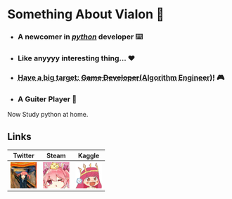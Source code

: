 # Something About Vialon  🐶

* ### A newcomer in [_python_](https://www.python.org) developer  ⌨️

* ### Like anyyyy interesting thing... ❤️

* ### <abbr title = "something that cant come true.-_-||" style = "">Have a big target: ~~Game Developer~~(Algorithm Engineer)!</abbr>  🎮

* ### A Guiter Player  🎸

 Now Study python at home.

## Links

| Twitter | Steam | Kaggle |
| :---: | :---: | :---: |
| <a href = "https://www.twitter.com/VialonQ"><img src="./source/twi.jpg" alt="twitter" width="60px" height ="60px" /></img></a> | <a href = "https://steamcommunity.com/id/vialon17"><img src="./source/steam.jpg" alt="twi" width="60px" height ="60px" /></img></a> | <a href = "https://www.kaggle.com/vialon17/"><img src="./source/kag.png" alt="lofter" width="60px" height ="60px" /></img></a> |